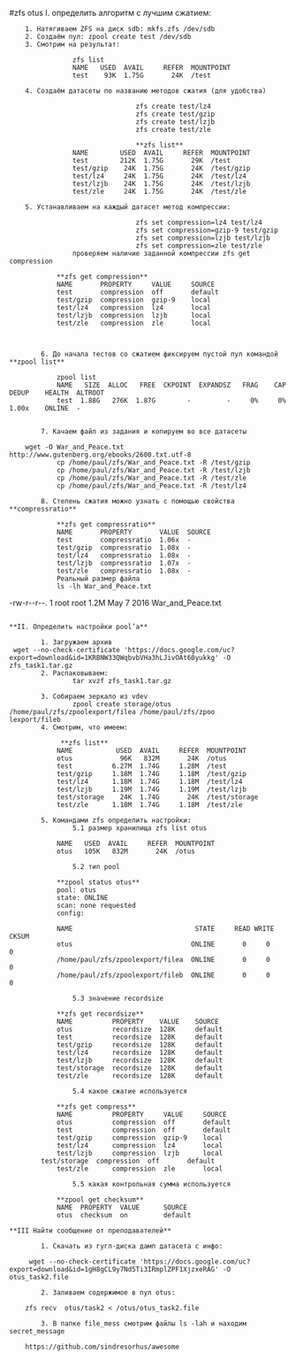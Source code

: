 #zfs
otus
I. определить алгоритм с лучшим сжатием:

        1. Натягиваем ZFS на диск sdb: mkfs.zfs /dev/sdb
        2. Создаём пул: zpool create test /dev/sdb
        3. Смотрим на результат:
```
                zfs list
                NAME   USED  AVAIL     REFER  MOUNTPOINT
                test    93K  1.75G       24K  /test
```
        4. Создаём датасеты по названию методов сжатия (для удобства)

```
                                zfs create test/lz4
                                zfs create test/gzip
                                zfs create test/lzjb
                                zfs create test/zle

                                **zfs list**
                NAME        USED  AVAIL     REFER  MOUNTPOINT
                test        212K  1.75G       29K  /test
                test/gzip    24K  1.75G       24K  /test/gzip
                test/lz4     24K  1.75G       24K  /test/lz4
                test/lzjb    24K  1.75G       24K  /test/lzjb
                test/zle     24K  1.75G       24K  /test/zle
```

        5. Устанавливаем на каждый датасет метод компрессии:

```
                                zfs set compression=lz4 test/lz4
                                zfs set compression=gzip-9 test/gzip
                                zfs set compression=lzjb test/lzjb
                                zfs set compression=zle test/zle
                проверяем наличие заданной компрессии zfs get compression
```
                **zfs get compression**
                NAME       PROPERTY     VALUE     SOURCE
                test       compression  off       default
                test/gzip  compression  gzip-9    local
                test/lz4   compression  lz4       local
                test/lzjb  compression  lzjb      local
                test/zle   compression  zle       local
```


        6. До начала тестов со сжатием фиксируем пустой пул командой **zpool list**
```
                zpool list
                NAME   SIZE  ALLOC   FREE  CKPOINT  EXPANDSZ   FRAG    CAP  DEDUP    HEALTH  ALTROOT
                test  1.88G   276K  1.87G        -         -     0%     0%  1.00x    ONLINE  -
```

        7. Качаем файл из задания и копируем во все датасеты

```
        wget -O War_and_Peace.txt http://www.gutenberg.org/ebooks/2600.txt.utf-8
                cp /home/paul/zfs/War_and_Peace.txt -R /test/gzip
                cp /home/paul/zfs/War_and_Peace.txt -R /test/lzjb
                cp /home/paul/zfs/War_and_Peace.txt -R /test/zle
                cp /home/paul/zfs/War_and_Peace.txt -R /test/lz4
```
        8. Степень сжатия можно узнать с помощью свойства **compressratio**
```
                **zfs get compressratio**
                NAME       PROPERTY       VALUE  SOURCE
                test       compressratio  1.06x  -
                test/gzip  compressratio  1.08x  -
                test/lz4   compressratio  1.08x  -
                test/lzjb  compressratio  1.07x  -
                test/zle   compressratio  1.08x  -
                Реальный размер файла
                ls -lh War_and_Peace.txt
-rw-r--r--. 1 root root 1.2M May  7  2016 War_and_Peace.txt
```

**II. Определить настройки pool’a**

        1. Загружаем архив
 wget --no-check-certificate 'https://docs.google.com/uc?export=download&id=1KRBNW33QWqbvbVHa3hLJivOAt60yukkg' -O zfs_task1.tar.gz
        2. Распаковываем:
                tar xvzf zfs_task1.tar.gz

        3. Собираем зеркало из vdev
                zpool create storage/otus /home/paul/zfs/zpoolexport/filea /home/paul/zfs/zpoo                      lexport/fileb
        4. Смотрим, что имеем:
```
                 **zfs list**
                NAME           USED  AVAIL     REFER  MOUNTPOINT
                otus            96K   832M       24K  /otus
                test          6.27M  1.74G     1.28M  /test
                test/gzip     1.18M  1.74G     1.18M  /test/gzip
                test/lz4      1.18M  1.74G     1.18M  /test/lz4
                test/lzjb     1.19M  1.74G     1.19M  /test/lzjb
                test/storage    24K  1.74G       24K  /test/storage
                test/zle      1.18M  1.74G     1.18M  /test/zle
```
        5. Командами zfs определить настройки:
                5.1 размер хранилища zfs list otus
```
                NAME   USED  AVAIL     REFER  MOUNTPOINT
                otus   105K   832M       24K  /otus
```
                5.2 тип pool
```
                **zpool status otus**
                pool: otus
                state: ONLINE
                scan: none requested
                config:

                NAME                               STATE     READ WRITE CKSUM
                otus                              ONLINE       0     0     0
                /home/paul/zfs/zpoolexport/filea  ONLINE       0     0     0
                /home/paul/zfs/zpoolexport/fileb  ONLINE       0     0     0
```
                5.3 значение recordsize
```
                **zfs get recordsize**
                NAME          PROPERTY    VALUE    SOURCE
                otus          recordsize  128K     default
                test          recordsize  128K     default
                test/gzip     recordsize  128K     default
                test/lz4      recordsize  128K     default
                test/lzjb     recordsize  128K     default
                test/storage  recordsize  128K     default
                test/zle      recordsize  128K     default
```
                5.4 какое сжатие используется
```
                **zfs get compress**
                NAME          PROPERTY     VALUE     SOURCE
                otus          compression  off       default
                test          compression  off       default
                test/gzip     compression  gzip-9    local
                test/lz4      compression  lz4       local
                test/lzjb     compression  lzjb      local
	        test/storage  compression  off       default
                test/zle      compression  zle       local
```
                5.5 какая контрольная сумма используется
```
                **zpool get checksum**
                NAME  PROPERTY  VALUE      SOURCE
                otus  checksum  on         default
```
**III Найти сообщение от преподавателей**

        1. Скачать из гугл-диска дамп датасета с инфо:
```
         wget --no-check-certificate 'https://docs.google.com/uc?export=download&id=1gH8gCL9y7Nd5Ti3IRmplZPF1XjzxeRAG' -O otus_task2.file

```
        2. Заливаем содержимое в пул otus:
```
        zfs recv  otus/task2 < /otus/otus_task2.file
```
        3. В папке file_mess смотрим файлы ls -lah и находим secret_message
```
        https://github.com/sindresorhus/awesome
```

